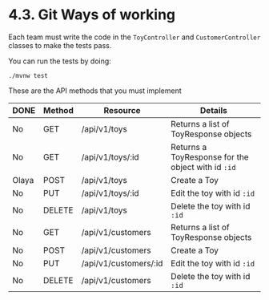 # 4.3. Git Ways of working

Each team must write the code in the `ToyController` and `CustomerController` classes to make the tests pass. 

You can run the tests by doing:

```
./mvnw test
```

These are the API methods that you must implement

| DONE | Method | Resource              | Details                                            |
| ---- | ------ | --------------------- | -------------------------------------------------- |
| No   | GET    | /api/v1/toys          | Returns a list of ToyResponse objects              |
| No   | GET    | /api/v1/toys/:id      | Returns a ToyResponse for the object with id `:id` |
| Olaya| POST   | /api/v1/toys          | Create a Toy                                       |
| No   | PUT    | /api/v1/toys/:id      | Edit the toy with id `:id`                         |
| No   | DELETE | /api/v1/toys          | Delete the toy with id `:id`                       |
| No   | GET    | /api/v1/customers     | Returns a list of ToyResponse objects              |
| No   | POST   | /api/v1/customers     | Create a Toy                                       |
| No   | PUT    | /api/v1/customers/:id | Edit the toy with id `:id`                         |
| No   | DELETE | /api/v1/customers     | Delete the toy with id `:id`                       |
